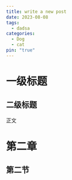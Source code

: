 ```yaml
---
title: write a new post
date: 2023-08-08
tags:
  - dadsa
categories:
  - Dog
  - cat
pin: "true"
---
```


# 一级标题
## 二级标题
正文
# 第二章
## 第二节
